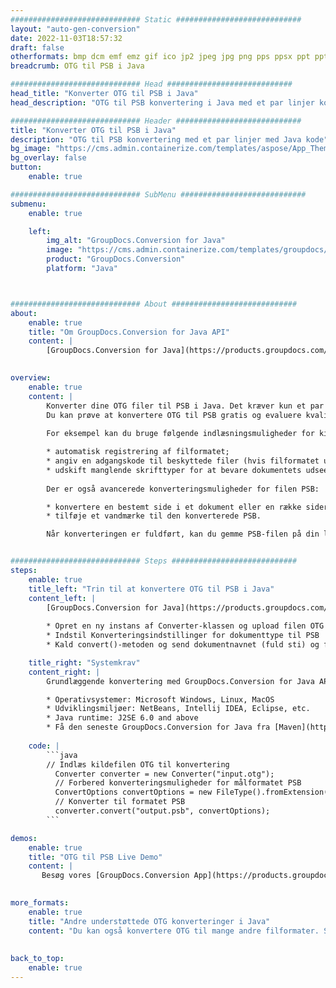 ```yaml
---
############################# Static ############################
layout: "auto-gen-conversion"
date: 2022-11-03T18:57:32
draft: false
otherformats: bmp dcm emf emz gif ico jp2 jpeg jpg png pps ppsx ppt pptx psb psd svg svgz tga tif tiff webp wmf wmz
breadcrumb: OTG til PSB i Java

############################# Head ############################
head_title: "Konverter OTG til PSB i Java"
head_description: "OTG til PSB konvertering i Java med et par linjer kode. Konverter over 160 filformater ved hjælp af GroupDocs dokumentkonverterings-API for Java"

############################# Header ############################
title: "Konverter OTG til PSB i Java"
description: "OTG til PSB konvertering med et par linjer med Java kode"
bg_image: "https://cms.admin.containerize.com/templates/aspose/App_Themes/V3/images/bg/header1.png"
bg_overlay: false
button:
    enable: true

############################# SubMenu ############################
submenu:
    enable: true

    left:
        img_alt: "GroupDocs.Conversion for Java"
        image: "https://cms.admin.containerize.com/templates/groupdocs/images/product-logos/90x90-noborder/groupdocs-conversion-java.png"
        product: "GroupDocs.Conversion"
        platform: "Java"



############################# About ############################
about:
    enable: true
    title: "Om GroupDocs.Conversion for Java API"
    content: |
        [GroupDocs.Conversion for Java](https://products.groupdocs.com/conversion/java/) er en avanceret filformatkonverterings-API til konvertering mellem populære billed- og dokumentformater såsom Microsoft Office, OpenDocument, PDF, HTML, e-mail, CAD. og meget mere med blot et par linjer kode. Den native API registrerer automatisk formaterne af de originale dokumenter og tilbyder mange muligheder for at tilpasse de konverterede dokumenter. Sammen med funktionen til at udtrække information fra et dokument, understøtter den også caching af konverteringsresultaterne til den lokale disk som standard. Enhver form for cachelagring kan dog understøttes ved at implementere de passende grænseflader - Amazon S3, Dropbox, Google Drive, Windows Azure, Reddis eller andre.
    

overview:
    enable: true
    content: |
        Konverter dine OTG filer til PSB i Java. Det kræver kun et par linjer med Java kode på enhver platform efter eget valg, såsom Windows, Linux, macOS.
        Du kan prøve at konvertere OTG til PSB gratis og evaluere kvaliteten af ​​konverteringsresultaterne. Sammen med simple filkonverteringsscripts kan du prøve mere sofistikerede muligheder for at indlæse OTG-kildefilen og gemme PSB-outputtet. 
        
        For eksempel kan du bruge følgende indlæsningsmuligheder for kilden OTG:

        * automatisk registrering af filformatet;
        * angiv en adgangskode til beskyttede filer (hvis filformatet understøtter det);
        * udskift manglende skrifttyper for at bevare dokumentets udseende.
        
        Der er også avancerede konverteringsmuligheder for filen PSB:

        * konvertere en bestemt side i et dokument eller en række sider;
        * tilføje et vandmærke til den konverterede PSB.

        Når konverteringen er fuldført, kan du gemme PSB-filen på din lokale filsti eller på et tredjepartslager såsom FTP, Amazon S3, Google Drive, Dropbox osv. Bemærk venligst - for at konvertere OTG til PSB, behøver du ikke installere yderligere software, såsom MS Office, Open Office, Adobe Acrobat Reader osv.


############################# Steps ############################
steps:
    enable: true
    title_left: "Trin til at konvertere OTG til PSB i Java"
    content_left: |
        [GroupDocs.Conversion for Java](https://products.groupdocs.com/conversion/java/) giver udviklere mulighed for nemt at konvertere OTG fil til PSB med et par linjer kode.
        
        * Opret en ny instans af Converter-klassen og upload filen OTG med den fulde sti
        * Indstil Konverteringsindstillinger for dokumenttype til PSB
        * Kald convert()-metoden og send dokumentnavnet (fuld sti) og formatet (PSB) som en parameter

    title_right: "Systemkrav"
    content_right: |
        Grundlæggende konvertering med GroupDocs.Conversion for Java API kan udføres med blot et par linjer kode. Vores API'er understøttes på alle større platforme og operativsystemer. Før du udfører koden nedenfor, skal du sørge for, at du har følgende forudsætninger installeret på dit system.

        * Operativsystemer: Microsoft Windows, Linux, MacOS
        * Udviklingsmiljøer: NetBeans, Intellij IDEA, Eclipse, etc.
        * Java runtime: J2SE 6.0 and above
        * Få den seneste GroupDocs.Conversion for Java fra [Maven](https://repository.groupdocs.com/webapp/#/artifacts/browse/tree/General/repo/com/groupdocs/groupdocs-conversion)
         
    code: |
        ```java    
        // Indlæs kildefilen OTG til konvertering
          Converter converter = new Converter("input.otg");
          // Forbered konverteringsmuligheder for målformatet PSB
          ConvertOptions convertOptions = new FileType().fromExtension("psb").getConvertOptions();
          // Konverter til formatet PSB
          converter.convert("output.psb", convertOptions);
        ```

demos:
    enable: true
    title: "OTG til PSB Live Demo"
    content: |
       Besøg vores [GroupDocs.Conversion App](https://products.groupdocs.app/conversion/family) websted, og prøv OTG til PSB konvertering nu. Den gratis demo har følgende fordele
          

more_formats:
    enable: true
    title: "Andre understøttede OTG konverteringer i Java"
    content: "Du kan også konvertere OTG til mange andre filformater. Se venligst listen nedenfor."
       
       
back_to_top:
    enable: true
---
```

